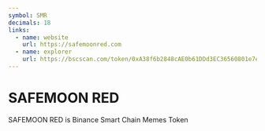 ```yaml
---
symbol: SMR
decimals: 18
links:
  - name: website
    url: https://safemoonred.com
  - name: explorer
    url: https://bscscan.com/token/0xA38f6b2848cAE0b61DDd3EC36560801e7eDA2b62
---
```


# SAFEMOON RED

SAFEMOON RED is Binance Smart Chain Memes Token
